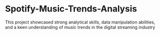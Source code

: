 # Spotify-Music-Trends-Analysis
This project showcased strong analytical skills, data manipulation abilities, and a keen understanding of music trends in the digital streaming industry
